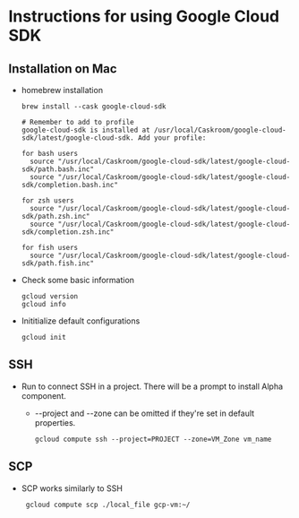 # Instructions for using Google Cloud SDK
## Installation on Mac
* homebrew installation 
  ~~~
  brew install --cask google-cloud-sdk

  # Remember to add to profile
  google-cloud-sdk is installed at /usr/local/Caskroom/google-cloud-sdk/latest/google-cloud-sdk. Add your profile:

  for bash users
    source "/usr/local/Caskroom/google-cloud-sdk/latest/google-cloud-sdk/path.bash.inc"
    source "/usr/local/Caskroom/google-cloud-sdk/latest/google-cloud-sdk/completion.bash.inc"

  for zsh users
    source "/usr/local/Caskroom/google-cloud-sdk/latest/google-cloud-sdk/path.zsh.inc"
    source "/usr/local/Caskroom/google-cloud-sdk/latest/google-cloud-sdk/completion.zsh.inc"

  for fish users
    source "/usr/local/Caskroom/google-cloud-sdk/latest/google-cloud-sdk/path.fish.inc"
  ~~~

* Check some basic information

      gcloud version
      gcloud info

* Inititialize default configurations

      gcloud init
  
## SSH
* Run to connect SSH in a project. There will be a prompt to install Alpha component.
  * --project and --zone can be omitted if they're set in default properties.

        gcloud compute ssh --project=PROJECT --zone=VM_Zone vm_name

## SCP
* SCP works similarly to SSH

       gcloud compute scp ./local_file gcp-vm:~/
